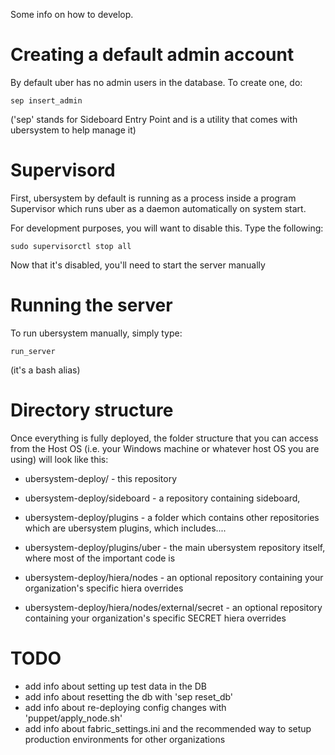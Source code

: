 Some info on how to develop.

Creating a default admin account
================================

By default uber has no admin users in the database.  To create one, do:

```
sep insert_admin
```

('sep' stands for Sideboard Entry Point and is a utility that comes with ubersystem to help manage it)


Supervisord
=============
First, ubersystem by default is running as a process inside a program Supervisor which runs
uber as a daemon automatically on system start.

For development purposes, you will want to disable this.  Type the following:

```
sudo supervisorctl stop all
```

Now that it's disabled, you'll need to start the server manually

Running the server
===================

To run ubersystem manually, simply type:
```
run_server
```

(it's a bash alias)


Directory structure
==============

Once everything is fully deployed, the folder structure that you can access from the Host OS 
(i.e. your Windows machine or whatever host OS you are using) will look like this:

- ubersystem-deploy/ - this repository
- ubersystem-deploy/sideboard - a repository containing sideboard, 
- ubersystem-deploy/plugins - a folder which contains other repositories which are ubersystem plugins, which includes....
- ubersystem-deploy/plugins/uber - the main ubersystem repository itself, where most of the important code is

- ubersystem-deploy/hiera/nodes - an optional repository containing your organization's specific hiera overrides
- ubersystem-deploy/hiera/nodes/external/secret - an optional repository containing your organization's specific SECRET hiera overrides


TODO
====
- add info about setting up test data in the DB
- add info about resetting the db with 'sep reset_db'
- add info about re-deploying config changes with 'puppet/apply_node.sh'
- add info about fabric_settings.ini and the recommended way to setup production environments for other organizations
